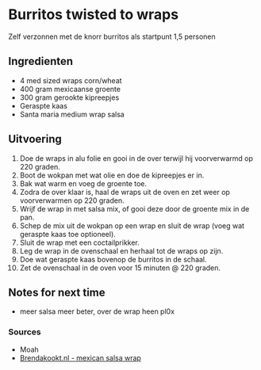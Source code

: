 # Burritos twisted to wraps

Zelf verzonnen met de knorr burritos als startpunt
1,5 personen

## Ingredienten

* 4 med sized wraps corn/wheat
* 400 gram mexicaanse groente
* 300 gram gerookte kipreepjes
* Geraspte kaas
* Santa maria medium wrap salsa

## Uitvoering

1. Doe de wraps in alu folie en gooi in de over terwijl hij voorverwarmd op 220 graden.
2. Boot de wokpan met wat olie en doe de kipreepjes er in.
3. Bak wat warm en voeg de groente toe.
5. Zodra de over klaar is, haal de wraps uit de oven en zet weer op voorverwarmen op 220 graden.
6. Wrijf de wrap in met salsa mix, of gooi deze door de groente mix in de pan.
6. Schep de mix uit de wokpan op een wrap en sluit de wrap (voeg wat geraspte kaas toe optioneel).
7. Sluit de wrap met een coctailprikker.
8. Leg de wrap in de ovenschaal en herhaal tot de wraps op zijn.
9. Doe wat geraspte kaas bovenop de burritos in de schaal.
10. Zet de ovenschaal in de oven voor 15 minuten @ 220 graden.


## Notes for next time

* meer salsa meer beter, over de wrap heen pl0x

### Sources
* Moah
* [Brendakookt.nl - mexican salsa wrap](https://brendakookt.nl/2019/10/04/mexican-salsa-wrap/)